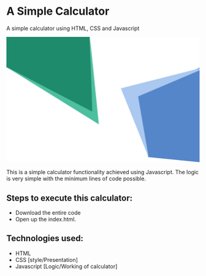 # A Simple Calculator
A simple calculator using HTML, CSS and Javascript

![](bgImg.jpg)

This is a simple calculator functionality achieved using Javascript. The logic is very simple with the minimum lines of code possible.

## Steps to execute this calculator:
- Download the entire code 
- Open up the index.html.

## Technologies used: 
- HTML
- CSS [style/Presentation]
- Javascript [Logic/Working of calculator]

